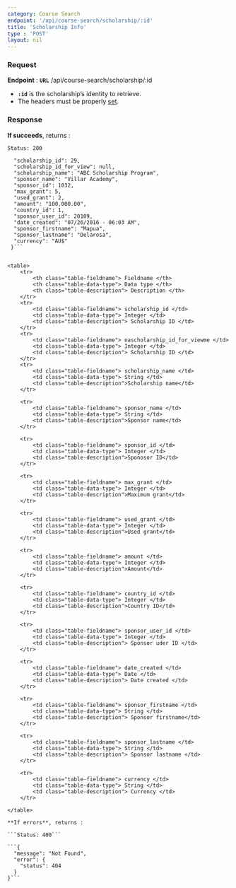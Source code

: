 ```yaml
---
category: Course Search
endpoint: '/api/course-search/scholarship/:id'
title: 'Scholarship Info'
type : 'POST'
layout: nil
---
```


### Request

**Endpoint** : **`URL`** /api/course-search/scholarship/:id

* **`:id`** is the scholarship’s identity to retrieve.
* The headers must be properly [set](#/Info-setting-headers).

### Response

**If succeeds**, returns : 

```Status: 200```

```{
  "scholarship_id": 29,
  "scholarship_id_for_view": null,
  "scholarship_name": "ABC Scholarship Program",
  "sponsor_name": "Villar Academy",
  "sponsor_id": 1032,
  "max_grant": 5,
  "used_grant": 2,
  "amount": "100,000.00",
  "country_id": 1,
  "sponsor_user_id": 20109,
  "date_created": "07/26/2016 - 06:03 AM",
  "sponsor_firstname": "Mapua",
  "sponsor_lastname": "Delarosa",
  "currency": "AU$"
 }```


<table>
	<tr>
		<th class="table-fieldname"> Fieldname </th>
		<th class="table-data-type"> Data type </th>
		<th class="table-description"> Description </th>
	</tr>
	<tr>
		<td class="table-fieldname"> scholarship_id </td>
		<td class="table-data-type"> Integer </td>
		<td class="table-description"> Scholarship ID </td>
	</tr>  
	<tr>
		<td class="table-fieldname"> nascholarship_id_for_viewme </td>
		<td class="table-data-type"> Integer </td>
		<td class="table-description"> Scholarship ID </td>
	</tr>  
	<tr>
		<td class="table-fieldname"> scholarship_name </td>
		<td class="table-data-type"> String </td>
		<td class="table-description">Scholarship name</td>
	</tr>  

	<tr>
		<td class="table-fieldname"> sponsor_name </td>
		<td class="table-data-type"> String </td>
		<td class="table-description">Sponsor name</td>
	</tr>    

	<tr>
		<td class="table-fieldname"> sponsor_id </td>
		<td class="table-data-type"> Integer </td>
		<td class="table-description">Sponosor ID</td>
	</tr>    

	<tr>
		<td class="table-fieldname"> max_grant </td>
		<td class="table-data-type"> Integer </td>
		<td class="table-description">Maximum grant</td>
	</tr>    

	<tr>
		<td class="table-fieldname"> used_grant </td>
		<td class="table-data-type"> Integer </td>
		<td class="table-description">Used grant</td>
	</tr>    

	<tr>
		<td class="table-fieldname"> amount </td>
		<td class="table-data-type"> Integer </td>
		<td class="table-description">Amount</td>
	</tr>    

	<tr>
		<td class="table-fieldname"> country_id </td>
		<td class="table-data-type"> Integer </td>
		<td class="table-description">Country ID</td>
	</tr>    

	<tr>
		<td class="table-fieldname"> sponsor_user_id </td>
		<td class="table-data-type"> Integer </td>
		<td class="table-description"> Sponsor uder ID </td>
	</tr>

	<tr>
		<td class="table-fieldname"> date_created </td>
		<td class="table-data-type"> Date </td>
		<td class="table-description"> Date created </td>
	</tr> 

	<tr>
		<td class="table-fieldname"> sponsor_firstname </td>
		<td class="table-data-type"> String </td>
		<td class="table-description"> Sponsor firstname</td>
	</tr> 

	<tr>
		<td class="table-fieldname"> sponsor_lastname </td>
		<td class="table-data-type"> String </td>
		<td class="table-description"> Sponsor lastname </td>
	</tr> 

	<tr>
		<td class="table-fieldname"> currency </td>
		<td class="table-data-type"> String </td>
		<td class="table-description"> Currency </td>
	</tr>     

</table>

**If errors**, returns : 

```Status: 400```

```{
  "message": "Not Found",
  "error": {
    "status": 404
  }
}```